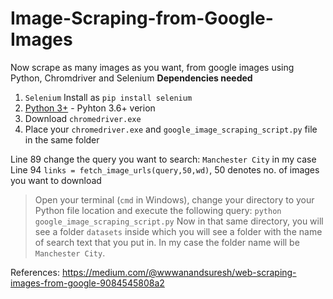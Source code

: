 # Image-Scraping-from-Google-Images
Now  scrape as many images as you want, from google images using Python, Chromdriver and Selenium
**Dependencies needed**
1) `Selenium`
Install as `pip install selenium`
2) [Python 3+](https://www.python.org/download/releases/3.0/?) - Pyhton 3.6+ verion
3) Download `chromedriver.exe`
4) Place your `chromedriver.exe` and `google_image_scraping_script.py` file in the same folder

Line 89 change the query you want to search: `Manchester City` in my case
Line 94 `links = fetch_image_urls(query,50,wd)`, 50 denotes no. of images you want to download
   > Open your terminal (`cmd` in Windows), change your directory to your Python file location and execute the following query:
     `python google_image_scraping_script.py`
     Now in that same directory, you will see a folder `datasets` inside which you will see a folder with the name of search text that you      put in. In my case the folder name will be `Manchester City`.
    
References: https://medium.com/@wwwanandsuresh/web-scraping-images-from-google-9084545808a2
